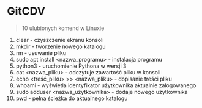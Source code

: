 # GitCDV


> 10 ulubionych komend w Linuxie

1. clear - czyszczenie ekranu konsoli
2. mkdir - tworzenie nowego katalogu
3. rm - usuwanie pliku
4. sudo apt install <nazwa_programu> - instalacja programu
5. python3 - uruchomienie Pythona w wersji 3
6. cat <nazwa_pliku> - odczytuje zawartość pliku w konsoli
7. echo <treść_pliku> >> <nazwa_pliku>  - dopisanie treści pliku
8. whoami - wyświetla identyfikator użytkownika aktualnie zalogowanego
9. sudo adduser <nazwa_użytkownika> - dodaje nowego użytkownika
10. pwd - pełna ścieżka do aktualnego katalogu

